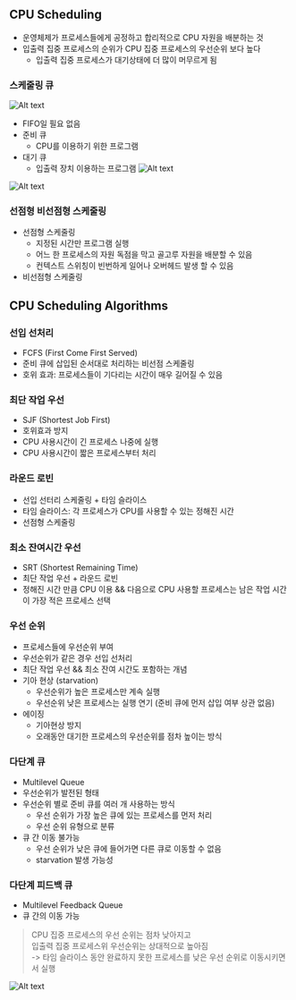 ## CPU Scheduling
- 운영체제가 프로세스들에게 공정하고 합리적으로 CPU 자원을 배분하는 것
- 입출력 집중 프로세스의 순위가 CPU 집중 프로세스의 우선순위 보다 높다
  - 입출력 집중 프로세스가 대기상태에 더 많이 머무르게 됨

### 스케줄링 큐
![Alt text](schedulingQueue.png)
- FIFO일 필요 없음
- 준비 큐
  - CPU를 이용하기 위한 프로그램
- 대기 큐
  - 입출력 장치 이용하는 프로그램
    ![Alt text](waitingQueue.png)

![Alt text](processStateDiagram.png)

### 선점형 비선점형 스케줄링
- 선점형 스케줄링
  - 지정된 시간만 프로그램 실행
  - 어느 한 프로세스의 자원 독점을 막고 골고루 자원을 배분할 수 있음
  - 컨텍스트 스위칭이 빈번하게 일어나 오버헤드 발생 할 수 있음
- 비선점형 스케줄링
  
## CPU Scheduling Algorithms
### 선입 선처리
- FCFS (First Come First Served)
- 준비 큐에 삽입된 순서대로 처리하는 비선점 스케줄링
- 호위 효과: 프로세스들이 기다리는 시간이 매우 길어질 수 있음

### 최단 작업 우선
- SJF (Shortest Job First)
- 호위효과 방지
- CPU 사용시간이 긴 프로세스 나중에 실행
- CPU 사용시간이 짧은 프로세스부터 처리

### 라운드 로빈
- 선입 선터리 스케줄링 + 타임 슬라이스
- 타임 슬라이스: 각 프로세스가 CPU를 사용할 수 있는 정해진 시간
- 선점형 스케줄링

### 최소 잔여시간 우선
- SRT (Shortest Remaining Time)
- 최단 작업 우선 + 라운드 로빈
- 정해진 시간 만큼 CPU 이용 && 다음으로 CPU 사용할 프로세스는 남은 작업 시간이 가장 적은 프로세스 선택

### 우선 순위
- 프로세스들에 우선순위 부여
- 우선순위가 같은 경우 선입 선처리
- 최단 작업 우선 && 최소 잔여 시간도 포함하는 개념
- 기아 현상 (starvation)
  - 우선순위가 높은 프로세스만 계속 실행
  - 우선순위 낮은 프로세스는 실행 연기 (준비 큐에 먼저 삽입 여부 상관 없음)
- 에이징
  - 기아현상 방지
  - 오래동안 대기한 프로세스의 우선순위를 점차 높이는 방식

### 다단계 큐
- Multilevel Queue 
- 우선순위가 발전된 형태
- 우선순위 별로 준비 큐를 여러 개 사용하는 방식
  - 우선 순위가 가장 높은 큐에 있는 프로세스를 먼저 처리
  - 우선 순위 유형으로 분류
- 큐 간 이동 불가능
  - 우선 순위가 낮은 큐에 들어가면 다른 큐로 이동할 수 없음
  - starvation 발생 가능성

### 다단계 피드백 큐
- Multilevel Feedback Queue
- 큐 간의 이동 가능
> CPU 집중 프로세스의 우선 순위는 점차 낮아지고<br/>
> 입출력 집중 프로세스위 우선순위는 상대적으로 높아짐<br/>
> -> 타임 슬라이스 동안 완료하지 못한 프로세스를 낮은 우선 순위로 이동시키면서 실행

![Alt text](multilevelfeedback.png)